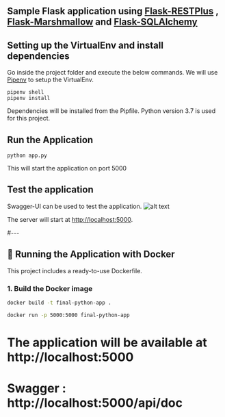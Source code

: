 ## Sample Flask application using [Flask-RESTPlus](https://flask-restplus.readthedocs.io/en/stable/index.html) , [Flask-Marshmallow](https://flask-marshmallow.readthedocs.io/en/latest/) and [Flask-SQLAlchemy](https://flask-sqlalchemy.palletsprojects.com/en/2.x/quickstart/)

## Setting up the VirtualEnv and install dependencies
Go inside the project folder and execute the below commands. We will use [Pipenv](https://pypi.org/project/pipenv/) to setup the VirtualEnv.

```
pipenv shell
pipenv install

```
Dependencies will be installed from the Pipfile. Python version 3.7 is used for this project.

## Run the Application

```
python app.py

```

This will start the application on port 5000

## Test the application

Swagger-UI can be used to test the application.
![alt text](sample-flask-application.png)

The server will start at <http://localhost:5000>.


#---

## 🚀 Running the Application with Docker

This project includes a ready-to-use Dockerfile.

### 1. Build the Docker image

```bash
docker build -t final-python-app .

docker run -p 5000:5000 final-python-app
```

# The application will be available at http://localhost:5000

# Swagger : http://localhost:5000/api/doc